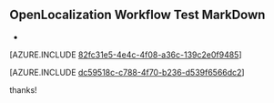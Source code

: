 ## OpenLocalization Workflow Test MarkDown
* 

[AZURE.INCLUDE [82fc31e5-4e4c-4f08-a36c-139c2e0f9485](calleeMd1.md)]



[AZURE.INCLUDE [dc59518c-c788-4f70-b236-d539f6566dc2](calleeMd2.md)]

 
thanks!